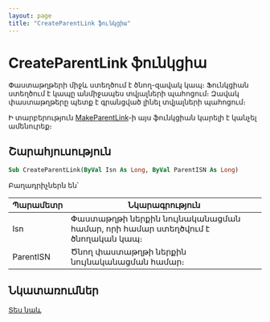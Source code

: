 ```yaml
---
layout: page
title: "CreateParentLink ֆունկցիա"
---
```


# CreateParentLink ֆունկցիա

Փաստաթղթերի միջև ստեղծում է ծնող-զավակ կապ։ Ֆունկցիան ստեղծում է կապը անմիջապես տվյալների պահոցում։ Զավակ փաստաթղթերը պետք է գրանցված լինել տվյալների պահոցում։

Ի տարբերություն [MakeParentLink](MakeParentLink.md)-ի այս ֆունկցիան կարելի է կանչել ամենուրեք։

## Շարահյուսություն

``` vb
Sub CreateParentLink(ByVal Isn As Long, ByVal ParentISN As Long)
```

Բաղադրիչներն են՝

| Պարամետր | Նկարագրություն |
|--|--|
| Isn | Փաստաթղթի ներքին նույնականացման համար, որի համար ստեղծվում է ծնողական կապ։  |
| ParentISN | Ծնող փաստաթղթի ներքին նույնականացման համար։ |

## Նկատառումներ

[Տես նաև](../../../functions.html)

